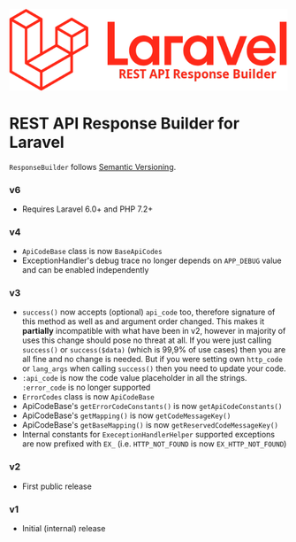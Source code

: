 ![REST API Response Builder for Laravel](img/laravel-logolockup-rgb-red.png)

# REST API Response Builder for Laravel #

 `ResponseBuilder` follows [Semantic Versioning](http://semver.org/).

### v6 ###

 * Requires Laravel 6.0+ and PHP 7.2+

### v4 ###

 * `ApiCodeBase` class is now `BaseApiCodes`
 * ExceptionHandler's debug trace no longer depends on `APP_DEBUG` value and can be enabled independently

### v3 ###

 * `success()` now accepts (optional) `api_code` too, therefore signature of this method as well as and argument
 order changed. This makes it **partially** incompatible with what have been in v2, however in majority of uses
 this change should pose no threat at all. If you were just calling `success()` or `success($data)` (which is 
 99,9% of use cases) then you are all fine and no change is needed. But if you were setting own 
 `http_code` or `lang_args` when calling `success()` then you need to update your code. 
 * `:api_code` is now the code value placeholder in all the strings. `:error_code` is no longer supported
 * `ErrorCodes` class is now `ApiCodeBase`
 * ApiCodeBase's `getErrorCodeConstants()` is now `getApiCodeConstants()`
 * ApiCodeBase's `getMapping()` is now `getCodeMessageKey()`
 * ApiCodeBase's `getBaseMapping()` is now `getReservedCodeMessageKey()`
 * Internal constants for `ExeceptionHandlerHelper` supported exceptions are now prefixed with `EX_` (i.e. `HTTP_NOT_FOUND`
 is now `EX_HTTP_NOT_FOUND`)

### v2 ###

 * First public release

### v1 ###

 * Initial (internal) release
